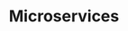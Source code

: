 ---
layout: posts_by_category
categories: microservices
title: Microservices
permalink: /category/microservices
---